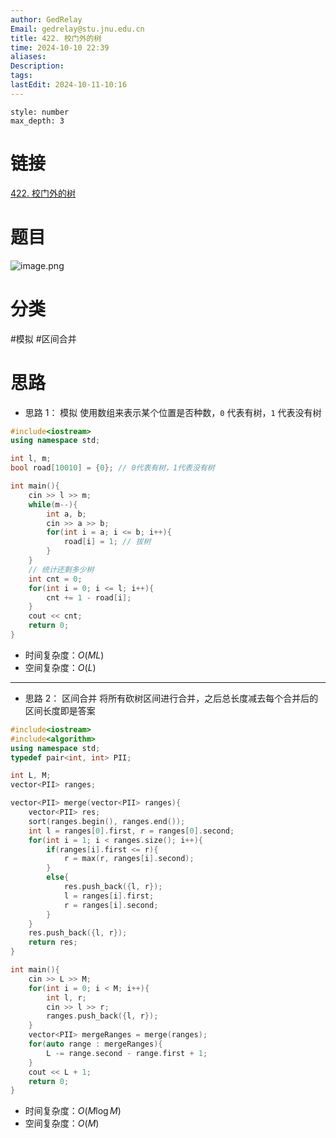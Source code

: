 ```yaml
---
author: GedRelay
Email: gedrelay@stu.jnu.edu.cn
title: 422. 校门外的树
time: 2024-10-10 22:39
aliases: 
Description: 
tags: 
lastEdit: 2024-10-11-10:16
---
```


```toc
style: number
max_depth: 3
```

# 链接
[422. 校门外的树](https://www.acwing.com/problem/content/424/) 


# 题目
![image.png](https://ged-pic-bed.oss-cn-guangzhou.aliyuncs.com/img/202410102239813.png)


# 分类
#模拟 #区间合并 

# 思路
- 思路 1：
模拟
使用数组来表示某个位置是否种数，`0` 代表有树，`1` 代表没有树


```cpp
#include<iostream>
using namespace std;

int l, m;
bool road[10010] = {0}; // 0代表有树，1代表没有树

int main(){
    cin >> l >> m;
    while(m--){
        int a, b;
        cin >> a >> b;
        for(int i = a; i <= b; i++){
            road[i] = 1; // 拔树
        }
    }
    // 统计还剩多少树
    int cnt = 0;
    for(int i = 0; i <= l; i++){
        cnt += 1 - road[i];
    }
    cout << cnt;
    return 0;
}
```


- 时间复杂度：${O\left( ML \right)  }$ 
- 空间复杂度：${O\left( L \right)  }$ 


---

- 思路 2：
区间合并
将所有砍树区间进行合并，之后总长度减去每个合并后的区间长度即是答案


```cpp
#include<iostream>
#include<algorithm>
using namespace std;
typedef pair<int, int> PII;

int L, M;
vector<PII> ranges;

vector<PII> merge(vector<PII> ranges){
    vector<PII> res;
    sort(ranges.begin(), ranges.end());
    int l = ranges[0].first, r = ranges[0].second;
    for(int i = 1; i < ranges.size(); i++){
        if(ranges[i].first <= r){
            r = max(r, ranges[i].second);
        }
        else{
            res.push_back({l, r});
            l = ranges[i].first;
            r = ranges[i].second;
        }
    }
    res.push_back({l, r});
    return res;
}

int main(){
    cin >> L >> M;
    for(int i = 0; i < M; i++){
        int l, r;
        cin >> l >> r;
        ranges.push_back({l, r});
    }
    vector<PII> mergeRanges = merge(ranges);
    for(auto range : mergeRanges){
        L -= range.second - range.first + 1;
    }
    cout << L + 1;
    return 0;
}
```

- 时间复杂度：${O\left( M\log M \right)  }$ 
- 空间复杂度：${O\left( M \right)  }$ 